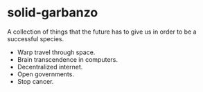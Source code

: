 # solid-garbanzo
A collection of things that the future has to give us in order to be a successful species.
- Warp travel through space.
- Brain transcendence in computers.
- Decentralized internet.
- Open governments.
- Stop cancer.
